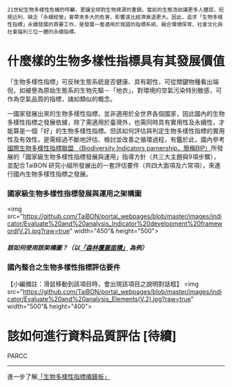   
    21世紀生物多樣性危機的呼籲，更讓全球對生物資源的重鎮。當前的生態浩劫讓更多人體認，短視近利、缺乏「永續經營」會帶來多大的危害，影響遠比經濟衰退更大。因此，追求「生物多樣性指標」永續發展的首要工作，是發展一套適用於我國的指標系統，融合環境保育、社會文化與社會福利三位一體的永續指標。 
    
       

# 什麼樣的生物多樣性指標具有其發展價值

「生物多樣性指標」可反映生態系統是否健康、具有韌性，可從關鍵物種看出端倪，如被譽為原始生態系的生物先驅－「地衣」，對環境的空氣污染特別敏感，可作為空氣品質的指標，諸如類似的概念。

一國家發展出來的生物多樣性指標，並非適用於全世界各個國家，因此國內的生物多樣性指標之發展依據，除了需適用於臺灣外，也需同時具有實用性及永續性，才能算是一個「好」的生物多樣性指標。但該如何評估與判定生物多樣性指標的實用性及有效性，是需經過不斷地評估、檢討並改善之循環過程，有鑑於此，國內參考[國際生物多樣性指標聯盟
（Biodiversity Indicators parnership，簡稱BIP）](http://www.bipindicators.net/)所發展的「國家級生物多樣性指標發展與運用」指導方針（共三大主題與9項步驟），並配合TaiBON 研究小組所發展出的一套評估要件（共四大面項及六常項），來進行國內生物多樣性指標之發展。

### 國家級生物多樣性指標發展與運用之架構圖

<img src="https://github.com/TaiBON/portal_webpages/blob/master/images/indicator/Evaluate%20and%20analysis_Indicator%20development%20frameword(V.2).jpg?raw=true" width="450"& height="500">


##### 該如何使用該架構圖？（以[「森林覆蓋面積」](https://github.com/TaiBON/portal_webpages/wiki/web_data) 為例）






### 國內整合之生物多樣性指標評估要件


【小編備註：滑鼠移動到該項目時，會出現該項目之說明對話框】
<img src="https://github.com/TaiBON/portal_webpages/blob/master/images/indicator/Evaluate%20and%20analysis_Elements(V.2).jpg?raw=true" width="500"& height="400">




# 該如何進行資料品質評估 [待續]

PARCC 


______________________________________________________________________________________________________________________________________
進一步了解[「生物多樣性指標儀錶板」](/Indicator/Dashboard.md)
